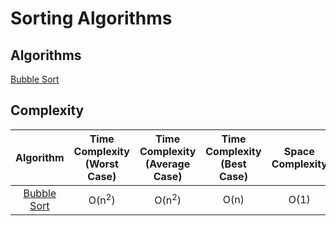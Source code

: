 # Sorting Algorithms

## Algorithms
[Bubble Sort](BubbleSort.java)

## Complexity

|  Algorithm  | Time Complexity (Worst Case) | Time Complexity (Average Case) | Time Complexity (Best Case) | Space Complexity |
|:-----------:|:----------------------------:|:------------------------------:|:---------------------------:|:----------------:|
| [Bubble Sort](BubbleSort.java) |            O(n<sup>2</sup>)            |             O(n<sup>2</sup>)             |             O(n)            |       O(1)       |
